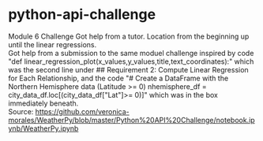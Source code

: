 # python-api-challenge
Module 6 Challenge
Got help from a tutor.  Location from the beginning up until the linear regressions.  
Got help from a submission to the same moduel challenge inspired by code "def linear_regression_plot(x_values,y_values,title,text_coordinates):" which was the second line under ## Requirement 2: Compute Linear Regression for Each Relationship, and the code "# Create a DataFrame with the Northern Hemisphere data (Latitude >= 0)
nhemisphere_df = city_data_df.loc[(city_data_df["Lat"]>= 0)]" which was in the box immediately beneath.  
Source: https://github.com/veronica-morales/WeatherPy/blob/master/Python%20API%20Challenge/notebook.ipynb/WeatherPy.ipynb
